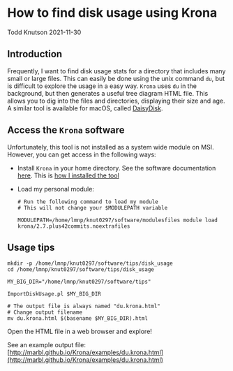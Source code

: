 # How to find disk usage using Krona

Todd Knutson
2021-11-30


## Introduction 

Frequently, I want to find disk usage stats for a directory that includes many small or large files. This can easily be done using the unix command `du`, but is difficult to explore the usage in a easy way. `Krona` uses `du` in the background, but then generates a useful tree diagram HTML file. This allows you to dig into the files and directories, displaying their size and age. A similar tool is available for macOS, called [DaisyDisk](https://daisydiskapp.com). 



## Access the `Krona` software

Unfortunately, this tool is not installed as a system wide module on MSI. However, you can get access in the following ways:
 
* Install `Krona` in your home directory. See the software documentation [here](https://github.com/marbl/Krona/wiki). This is [how I installed the tool](https://github.umn.edu/knut0297org/modules_install_notes/blob/main/krona_2.7.plus42commits.noextrafiles_install_notes.sh)

* Load my personal module:
	
	```
	# Run the following command to load my module
	# This will not change your $MODULEPATH variable
	
	MODULEPATH=/home/lmnp/knut0297/software/modulesfiles module load krona/2.7.plus42commits.noextrafiles
	```


## Usage tips


```
mkdir -p /home/lmnp/knut0297/software/tips/disk_usage
cd /home/lmnp/knut0297/software/tips/disk_usage

MY_BIG_DIR="/home/lmnp/knut0297/software/tips"

ImportDiskUsage.pl $MY_BIG_DIR

# The output file is always named "du.krona.html"
# Change output filename
mv du.krona.html $(basename $MY_BIG_DIR).html
```



Open the HTML file in a web browser and explore!

See an example output file: [http://marbl.github.io/Krona/examples/du.krona.html](http://marbl.github.io/Krona/examples/du.krona.html)





